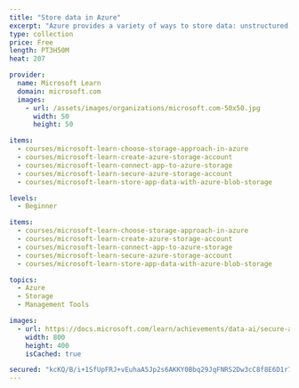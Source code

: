 ```yaml
---
title: "Store data in Azure"
excerpt: "Azure provides a variety of ways to store data: unstructured, archival, relational, and more. Learn the basics of storage management in Azure, how to create a Storage Account, and how to choose the right model for the data you want to store in the cloud."
type: collection
price: Free
length: PT3H50M
heat: 207

provider:
  name: Microsoft Learn
  domain: microsoft.com
  images:
    - url: /assets/images/organizations/microsoft.com-50x50.jpg
      width: 50
      height: 50

items:
  - courses/microsoft-learn-choose-storage-approach-in-azure
  - courses/microsoft-learn-create-azure-storage-account
  - courses/microsoft-learn-connect-app-to-azure-storage
  - courses/microsoft-learn-secure-azure-storage-account
  - courses/microsoft-learn-store-app-data-with-azure-blob-storage

levels:
  - Beginner

items:
  - courses/microsoft-learn-choose-storage-approach-in-azure
  - courses/microsoft-learn-create-azure-storage-account
  - courses/microsoft-learn-connect-app-to-azure-storage
  - courses/microsoft-learn-secure-azure-storage-account
  - courses/microsoft-learn-store-app-data-with-azure-blob-storage

topics:
  - Azure
  - Storage
  - Management Tools

images:
  - url: https://docs.microsoft.com/learn/achievements/data-ai/secure-azure-storage-account-badge-social.png
    width: 800
    height: 400
    isCached: true

secured: "kcKQ/B/i+1SfUpFRJ+vEuhaA5Jp2s6AKKY0Bbq29JqFNRS2Dw3cC8f8E6D1r73qxr2LnSPDa5KtLh/rzKCEK8/BATjwAxEDh+4PqIQjwUJTm5ag3KhfWO3ywEDnCIZEq3RdkRxQdZ2DPYT8il4xj8jhDo71Qj+iS+lRigjtV+psoks7VbHUqCwo5u3bCH6WPa+tHukJ0W2Crb0hWqdFotCCqABP3PyXY+zHvT88xOAMEpTedK5zgv2etR4r0nhu34K5mWaraTAPxN0AF9Ra1MaE5fXr+nh4XyxCj1zkVSPqjRq0RhsD0SdIKP/o2vNQ8+tzclp4Hdr9p7TUz8WAkew==;dFNx5BNOo2W26h94QB0auw=="
---
```


